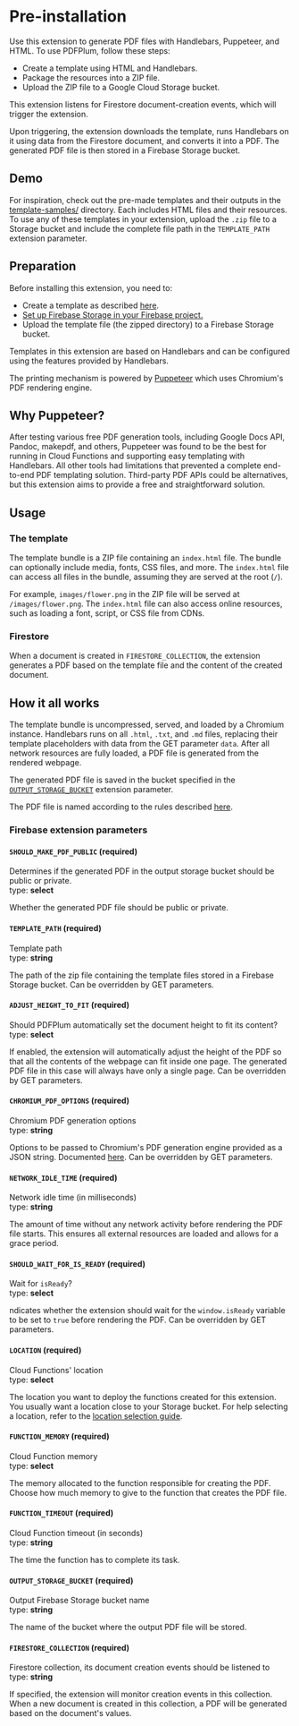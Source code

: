 # Pre-installation

Use this extension to generate PDF files with Handlebars, Puppeteer, and HTML. To use PDFPlum, follow these steps:

- Create a template using HTML and Handlebars.
- Package the resources into a ZIP file.
- Upload the ZIP file to a Google Cloud Storage bucket.

This extension listens for Firestore document-creation events, which will trigger the extension.

Upon triggering, the extension downloads the template, runs Handlebars on it using data from the Firestore document, and converts it into a PDF. The generated PDF file is then stored in a Firebase Storage bucket.

## Demo

For inspiration, check out the pre-made templates and their outputs in the [template-samples/](https://github.com/pdfplum/pdfplum/tree/main/template-samples) directory. Each includes HTML files and their resources. To use any of these templates in your extension, upload the `.zip` file to a Storage bucket and include the complete file path in the `TEMPLATE_PATH` extension parameter.

## Preparation

Before installing this extension, you need to:

- Create a template as described [here](#the-template).
- [Set up Firebase Storage in your Firebase project.](https://firebase.google.com/docs/storage)
- Upload the template file (the zipped directory) to a Firebase Storage bucket.

Templates in this extension are based on Handlebars and can be configured using the features provided by Handlebars.

The printing mechanism is powered by [Puppeteer](https://pptr.dev/) which uses Chromium's PDF rendering engine.

## Why Puppeteer?

After testing various free PDF generation tools, including Google Docs API, Pandoc, makepdf, and others, Puppeteer was found to be the best for running in Cloud Functions and supporting easy templating with Handlebars. All other tools had limitations that prevented a complete end-to-end PDF templating solution. Third-party PDF APIs could be alternatives, but this extension aims to provide a free and straightforward solution.

## Usage

### The template

The template bundle is a ZIP file containing an `index.html` file. The bundle can optionally include media, fonts, CSS files, and more. The `index.html` file can access all files in the bundle, assuming they are served at the root (`/`).

For example, `images/flower.png` in the ZIP file will be served at `/images/flower.png`. The `index.html` file can also access online resources, such as loading a font, script, or CSS file from CDNs.

### Firestore

When a document is created in `FIRESTORE_COLLECTION`, the extension generates a PDF based on the template file and the content of the created document.

## How it all works

The template bundle is uncompressed, served, and loaded by a Chromium instance. Handlebars runs on all `.html`, `.txt`, and `.md` files, replacing their template placeholders with data from the GET parameter `data`. After all network resources are fully loaded, a PDF file is generated from the rendered webpage.

The generated PDF file is saved in the bucket specified in the [`OUTPUT_STORAGE_BUCKET`](#outputstoragebucket-optional) extension parameter.

The PDF file is named according to the rules described [here](#outputfilename).

### Firebase extension parameters

#### `SHOULD_MAKE_PDF_PUBLIC` (required)

Determines if the generated PDF in the output storage bucket should be public or private.<br/>
type: **select**

Whether the generated PDF file should be public or private.

#### `TEMPLATE_PATH` (required)

Template path<br/>
type: **string**

The path of the zip file containing the template files stored in a Firebase Storage bucket. Can be overridden by GET parameters.

#### `ADJUST_HEIGHT_TO_FIT` (required)

Should PDFPlum automatically set the document height to fit its content?<br/>
type: **select**

If enabled, the extension will automatically adjust the height of the PDF so that all the contents of the webpage can fit inside one page. The generated PDF file in this case will always have only a single page. Can be overridden by GET parameters.

#### `CHROMIUM_PDF_OPTIONS` (required)

Chromium PDF generation options<br/>
type: **string**

Options to be passed to Chromium's PDF generation engine provided as a JSON string. Documented [here](https://www.puppeteersharp.com/api/PuppeteerSharp.PdfOptions.html). Can be overridden by GET parameters.

#### `NETWORK_IDLE_TIME` (required)

Network idle time (in milliseconds)<br/>
type: **string**

The amount of time without any network activity before rendering the PDF file starts. This ensures all external resources are loaded and allows for a grace period.

#### `SHOULD_WAIT_FOR_IS_READY` (required)

Wait for `isReady`?<br/>
type: **select**

ndicates whether the extension should wait for the `window.isReady` variable to be set to `true` before rendering the PDF. Can be overridden by GET parameters.

#### `LOCATION` (required)

Cloud Functions' location<br/>
type: **select**

The location you want to deploy the functions created for this extension. You usually want a location close to your Storage bucket. For help selecting a location, refer to the [location selection guide](https://firebase.google.com/docs/functions/locations).

#### `FUNCTION_MEMORY` (required)

Cloud Function memory<br/>
type: **select**

The memory allocated to the function responsible for creating the PDF. Choose how much memory to give to the function that creates the PDF file.

#### `FUNCTION_TIMEOUT` (required)

Cloud Function timeout (in seconds)<br/>
type: **string**

The time the function has to complete its task.

#### `OUTPUT_STORAGE_BUCKET` (required)

Output Firebase Storage bucket name<br/>
type: **string**

The name of the bucket where the output PDF file will be stored.

#### `FIRESTORE_COLLECTION` (required)

Firestore collection, its document creation events should be listened to<br/>
type: **string**

If specified, the extension will monitor creation events in this collection. When a new document is created in this collection, a PDF will be generated based on the document's values.
